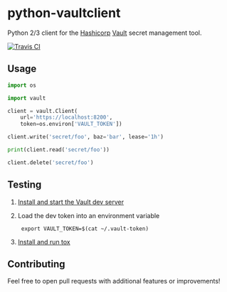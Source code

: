 # python-vaultclient

Python 2/3 client for the [Hashicorp](https://hashicorp.com/) [Vault](https://www.vaultproject.io) secret management tool.

[![Travis CI](https://travis-ci.org/ianunruh/python-vaultclient.svg?branch=master)](https://travis-ci.org/ianunruh/python-vaultclient)

## Usage

```python
import os

import vault

client = vault.Client(
    url='https://localhost:8200',
    token=os.environ['VAULT_TOKEN'])

client.write('secret/foo', baz='bar', lease='1h')

print(client.read('secret/foo'))

client.delete('secret/foo')
```

## Testing

1. [Install and start the Vault dev server](https://vaultproject.io/intro/getting-started/install.html)
2. Load the dev token into an environment variable

        export VAULT_TOKEN=$(cat ~/.vault-token)

3. [Install and run tox](http://tox.readthedocs.org/en/latest/install.html)

## Contributing

Feel free to open pull requests with additional features or improvements!
